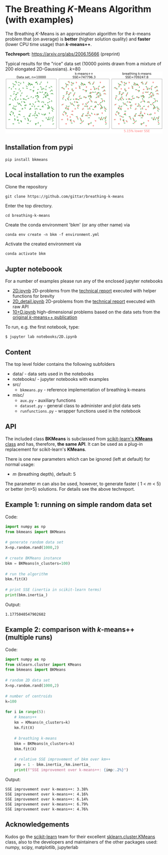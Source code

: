 
# The Breathing *K*-Means Algorithm (with examples)

The Breathing *K*-Means is an approximation algorithm for the *k*-means problem that (on average) is **better** (higher solution quality) and **faster** (lower CPU time usage) than  ***k*-means++**. 

**Techreport:**
https://arxiv.org/abs/2006.15666 (preprint)

Typical results for the "rice" data set (10000 points drawn from a mixture of 200 elongated 2D-Gaussians). *k*=80
<img src="./img/rice.png" alt="rice data set" width="1000" />

## Installation from pypi
```
pip install bkmeans
```
## Local installation to run the examples
Clone the repository

```shell
git clone https://github.com/gittar/breathing-k-means
```
Enter the top directory.

```shell
cd breathing-k-means
```
Create the conda environment 'bkm' (or any other name) via

```shell
conda env create -n bkm -f environment.yml
```
Activate the created environment via

```shell
conda activate bkm
```

## Jupter noteboook

 For a number of examples please run any of the enclosed jupyter notebooks
 
 * [2D.ipynb](notebooks/2D.ipynb) 2D-problems from the [technical report](https://arxiv.org/abs/2006.15666) executed with helper functions for brevity
 * [2D_detail.ipynb](notebooks/2D_detail.ipynb) 2D-problems from the [technical report](https://arxiv.org/abs/2006.15666) executed with raw API
 * [10+D.ipynb](notebooks/10+D.ipynb) high-dimensional problems based on the data sets from the [original *k*-means++ publication](https://theory.stanford.edu/~sergei/papers/kMeansPP-soda.pdf)

 To run, e.g. the first notebook, type:

```shell
$ jupyter lab notebooks/2D.ipynb
```

## Content
The top level folder contains the following subfolders
* data/ - data sets used in the notebooks
* notebooks/ - jupyter notebooks with examples
* src/  
  * ``bkmeans.py`` - reference implementation of breathing k-means
* misc/
  * `aux.py` - auxiliary functions
  * `dataset.py` - general class to administer and plot data sets
  * `runfunctions.py`  - wrapper functions used in the notebook

## API

The included class **BKMeans** is subclassed from [scikit-learn's **KMeans** class](https://scikit-learn.org/stable/modules/generated/sklearn.cluster.KMeans.html)
and has, therefore, **the same API**. It can be used as a plug-in replacement for scikit-learn's **KMeans**. 

There is one new parameters which can be ignored (left at default) for normal usage:

* *m* (breathing depth), default: 5

The parameter *m* can also be used, however, to generate faster ( 1 < *m* < 5) or better (*m*>5) solutions. For details see the above techreport.

## Example 1: running on simple random data set
Code:
```python
import numpy as np
from bkmeans import BKMeans

# generate random data set
X=np.random.rand(1000,2)

# create BKMeans instance
bkm = BKMeans(n_clusters=100)

# run the algorithm
bkm.fit(X)

# print SSE (inertia in scikit-learn terms)
print(bkm.inertia_)
```
Output:
```
1.1775040547902602
```

## Example 2: comparison with *k*-means++ (multiple runs)
Code:
```python
import numpy as np
from sklearn.cluster import KMeans
from bkmeans import BKMeans

# random 2D data set
X=np.random.rand(1000,2)

# number of centroids
k=100

for i in range(5):
    # kmeans++
    km = KMeans(n_clusters=k)
    km.fit(X)

    # breathing k-means
    bkm = BKMeans(n_clusters=k)
    bkm.fit(X)

    # relative SSE improvement of bkm over km++
    imp = 1 - bkm.inertia_/km.inertia_
    print(f"SSE improvement over k-means++: {imp:.2%}")
```
Output:

```
SSE improvement over k-means++: 3.38%
SSE improvement over k-means++: 4.16%
SSE improvement over k-means++: 6.14%
SSE improvement over k-means++: 6.79%
SSE improvement over k-means++: 4.76%
```

## Acknowledgements
Kudos go the [scikit-learn](https://scikit-learn.org/) team  for their excellent  [sklearn.cluster.KMeans](https://scikit-learn.org/stable/modules/generated/sklearn.cluster.KMeans.html#sklearn.cluster.KMeans) class, also to the developers and maintainers of the other packages used: numpy, scipy, matplotlib, jupyterlab



